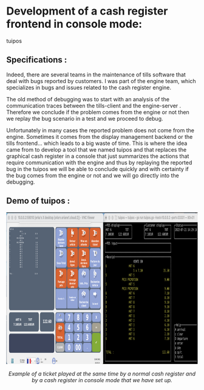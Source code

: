 # Development of a cash register frontend in console mode:
tuipos


## Specifications :

Indeed, there are several teams in the maintenance of tills software that deal with bugs reported by customers. I was part of the engine team, which specializes in bugs and issues related to the cash register engine.

The old method of debugging was to start with an analysis of the communication traces between the tills-client and the  engine-server . Therefore we conclude if the problem comes from the engine or not then we replay the bug scenario in a test and we proceed to debug.

Unfortunately in many cases the reported problem does not come from the engine. Sometimes it comes from the display management backend or the tills frontend... which leads to a big waste of time.  This is where the idea came from to develop a tool that we named tuipos and that replaces the graphical cash register in a console that just summarizes the actions that require communication with the engine and thus by replaying the reported bug in the tuipos we will be able to conclude quickly and with certainty if the bug comes from the engine or not and we will go directly into the debugging.

## Demo of tuipos :
<p align="center">
<img src="pics/tuipos1.png"  width="700"  height="400"/>
</p>

<p align="center">
<em>Example of a ticket played at the same time by a normal cash register and by a cash register in console mode that we have set up.</em>
</p>
